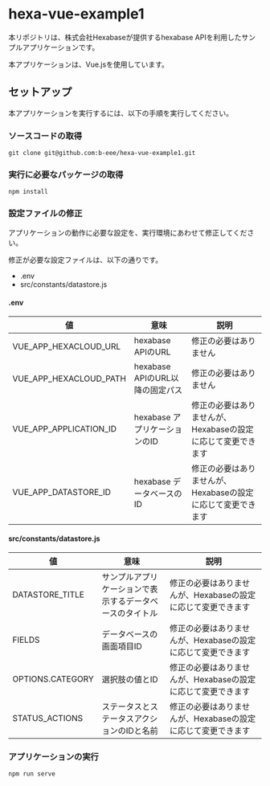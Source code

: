 # hexa-vue-example1
本リポジトリは、株式会社Hexabaseが提供するhexabase APIを利用したサンプルアプリケーションです。

本アプリケーションは、Vue.jsを使用しています。

## セットアップ
本アプリケーションを実行するには、以下の手順を実行してください。

### ソースコードの取得
```
git clone git@github.com:b-eee/hexa-vue-example1.git
```

### 実行に必要なパッケージの取得
```
npm install
```

### 設定ファイルの修正
アプリケーションの動作に必要な設定を、実行環境にあわせて修正してください。

修正が必要な設定ファイルは、以下の通りです。
- .env
- src/constants/datastore.js

#### .env
| 値 | 意味 | 説明 |
|---|---|---|
| VUE_APP_HEXACLOUD_URL | hexabase APIのURL | 修正の必要はありません
| VUE_APP_HEXACLOUD_PATH | hexabase APIのURL以降の固定パス | 修正の必要はありません
| VUE_APP_APPLICATION_ID | hexabase アプリケーションのID | 修正の必要はありませんが、Hexabaseの設定に応じて変更できます
| VUE_APP_DATASTORE_ID | hexabase データベースのID | 修正の必要はありませんが、Hexabaseの設定に応じて変更できます

#### src/constants/datastore.js
| 値 | 意味 | 説明 |
|---|---|---|
| DATASTORE_TITLE | サンプルアプリケーションで表示するデータベースのタイトル | 修正の必要はありませんが、Hexabaseの設定に応じて変更できます
| FIELDS | データベースの画面項目ID | 修正の必要はありませんが、Hexabaseの設定に応じて変更できます
| OPTIONS.CATEGORY | 選択肢の値とID | 修正の必要はありませんが、Hexabaseの設定に応じて変更できます
| STATUS_ACTIONS | ステータスとステータスアクションのIDと名前 | 修正の必要はありませんが、Hexabaseの設定に応じて変更できます


### アプリケーションの実行
```
npm run serve
```
